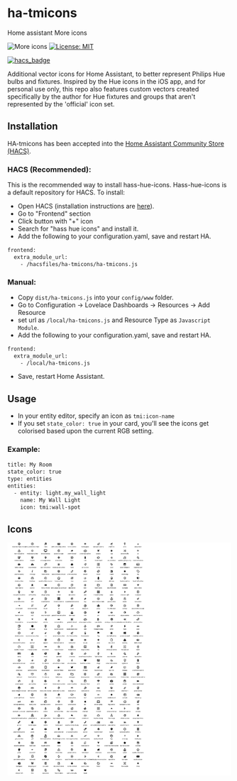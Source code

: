 # ha-tmicons

Home assistant More icons

![More icons](https://img.shields.io/github/v/release/trollix/ha-tmicons)
[![License: MIT](https://img.shields.io/badge/License-MIT-yellow.svg)](LICENSE)

[![hacs_badge](https://img.shields.io/badge/HACS-Default-orange.svg?style=flat)](https://github.com/custom-components/hacs)

Additional vector icons for Home Assistant, to better represent Philips Hue bulbs and fixtures.
Inspired by the Hue icons in the iOS app, and for personal use only, this repo also features custom vectors created specifically by the author for Hue
fixtures and groups that aren't represented by the 'official' icon set.


## <a name="installation"></a>Installation

HA-tmicons has been accepted into the [Home Assistant Community Store (HACS)](https://hacs.xyz).

### HACS (Recommended):
This is the recommended way to install hass-hue-icons. Hass-hue-icons is a default repository for HACS. To install:

- Open HACS (installation instructions are [here](https://hacs.xyz/docs/installation/installation/)).
- Go to "Frontend" section
- Click button with "+" icon
- Search for "hass hue icons" and install it.
- Add the following to your configuration.yaml, save and restart HA.
```
frontend:
  extra_module_url:
    - /hacsfiles/ha-tmicons/ha-tmicons.js
```

### Manual:
- Copy `dist/ha-tmicons.js` into your `config/www` folder.
- Go to Configuration -> Lovelace Dashboards -> Resources -> Add Resource
- set url as `/local/ha-tmicons.js` and Resource Type as `Javascript Module`.
- Add the following to your configuration.yaml, save and restart HA.
```
frontend:
  extra_module_url:
    - /local/ha-tmicons.js
```

- Save, restart Home Assistant.


## Usage
- In your entity editor, specify an icon as `tmi:icon-name`
- If you set `state_color: true` in your card, you'll see the icons get colorised based upon the current RGB setting.

### Example:

```
title: My Room
state_color: true
type: entities
entities:
  - entity: light.my_wall_light
    name: My Wall Light
    icon: tmi:wall-spot
```

## Icons

![Image of HA-TMICONS](https://github.com/trollix/ha-tmicons/blob/main/icons_combined_with_names.png?raw=true)
